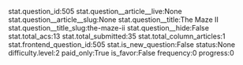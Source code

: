 stat.question_id:505
stat.question__article__live:None
stat.question__article__slug:None
stat.question__title:The Maze II
stat.question__title_slug:the-maze-ii
stat.question__hide:False
stat.total_acs:13
stat.total_submitted:35
stat.total_column_articles:1
stat.frontend_question_id:505
stat.is_new_question:False
status:None
difficulty.level:2
paid_only:True
is_favor:False
frequency:0
progress:0
